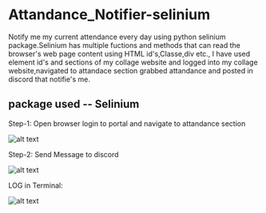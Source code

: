 # Attandance_Notifier-selinium
Notify me my current attendance every day using python selinium package.Selinium has multiple fuctions and methods that can read the browser's web page content using HTML id's,Classe,div etc., I have used element id's and sections of my collage website and logged into my collage website,navigated to attandace section grabbed attandance and posted in discord that notifie's me.

## package used -- Selinium
Step-1:
Open browser login to portal and navigate to attandance section

![alt text](https://github.com/pvenkat07/Attandance_Notifier_selinium/blob/main/images/attandance.png)

Step-2:
Send Message to discord 

![alt text](https://github.com/pvenkat07/Attandance_Notifier_selinium/blob/main/images/discord2.png)

LOG in Terminal:


![alt text](https://github.com/pvenkat07/Attandance_Notifier_selinium/blob/main/ezgif.com-gif-maker.gif)
